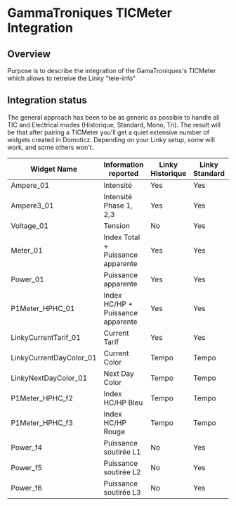 # GammaTroniques TICMeter Integration

## Overview

Purpose is to describe the integration of the GamaTroniques's TICMeter which allows to retreive the Linky "tele-info"


## Integration status

The general approach has been to be as generic as possible to handle all TIC and Electrical modes (Historique, Standard, Mono, Tri). The result will be that after pairing a TICMeter you'll get a quiet extensive number of widgets created in Domoticz.
Depending on your Linky setup, some will work, and some others won't.


| Widget Name             | Information reported              | Linky Historique | Linky Standard | Mono-Phase | Tri-phase |
| ----------------------- | --------------------------------- | ---------------- | -------------- | ---------- | --------- |
| Ampere_01               | Intensité                         |      Yes         |     Yes        |            |           |
| Ampere3_01              | Intensité Phase 1, 2,3            |      Yes         |     Yes        |            |   Yes     |
| Voltage_01              | Tension                           |      No          |     Yes        |            |           |
| Meter_01                | Index Total + Puissance apparente |      Yes         |     Yes        |            |           |
| Power_01                | Puissance apparente               |      Yes         |     Yes        |            |           |
| P1Meter_HPHC_01         | Index HC/HP + Puissance apparente |      Yes         |     Yes        |            |           |
| LinkyCurrentTarif_01    | Current Tarif                     |      Yes         |     Yes        |            |           |
| LinkyCurrentDayColor_01 | Current Color                     |    Tempo         |     Tempo      |            |           |
| LinkyNextDayColor_01    | Next Day Color                    |    Tempo         |     Tempo      |            |           |
| P1Meter_HPHC_f2         | Index HC/HP Bleu                  |    Tempo         |     Tempo      |            |           |
| P1Meter_HPHC_f3         | Index HC/HP Rouge                 |    Tempo         |     Tempo      |            |           |
| Power_f4                | Puissance soutirée  L1            |     No           |     Yes        |   No       |  Yes      |
| Power_f5                | Puissance soutirée  L2            |     No           |     Yes        |   No       |  Yes      |
| Power_f6                | Puissance soutirée  L3            |     No           |     Yes        |   No       |  Yes      |


